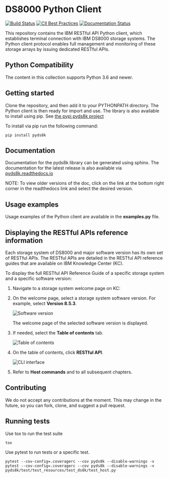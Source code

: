 # DS8000 Python Client

[![Build Status](https://github.com/IBM/pyds8k/actions/workflows/main.yaml/badge.svg?branch=develop)](https://github.com/IBM/pyds8k/actions)
[![CII Best Practices](https://bestpractices.coreinfrastructure.org/projects/5884/badge)](https://bestpractices.coreinfrastructure.org/projects/5884)
[![Documentation Status](https://readthedocs.org/projects/pyds8k/badge/?version=latest)](https://pyds8k.readthedocs.io/en/latest/?badge=latest)

This repository contains the IBM RESTful API Python client, which establishes terminal connection with IBM DS8000 storage systems. The Python client protocol enables full management and monitoring of these storage arrays by issuing dedicated RESTful APIs.

## Python Compatibility

The content in this collection supports Python 3.6 and newer.

## Getting started

Clone the repository, and then add it to your PYTHONPATH directory. The Python client is then ready for import and use.
The library is also available to install using pip.  See [the pypi pyds8k project](https://pypi.org/project/pyds8k/)

To install via pip run the following command:

```shell
pip install pyds8k
```

## Documentation

Documentation for the pyds8k library can be generated using sphinx.
The documentation for the latest release is also available via [pyds8k.readthedocs.io](https://pyds8k.readthedocs.io/en/latest)

NOTE: To view older versions of the doc, click on the link at the bottom right corner in the readthedocs link and select the desired version.

## Usage examples

Usage examples of the Python client are available in the **examples.py** file.

## Displaying the RESTful APIs reference information

Each storage system of DS8000 and major software version has its own set of RESTful APIs. The RESTful APIs are detailed in the RESTful API reference guides that are available on IBM Knowledge Center (KC).

To display the full RESTful API Reference Guide of a specific storage system and a specific software version:

1. Navigate to a storage system welcome page on KC:

2. On the welcome page, select a storage system software version. For example, select **Version 8.5.3**.

    ![Software version](https://github.com/IBM/pyds8k/blob/master/images/1.jpg)

    The welcome page of the selected software version is displayed.

3. If needed, select the **Table of contents** tab.

    ![Table of contents](https://github.com/IBM/pyds8k/blob/master/images/2.jpg)

4. On the table of contents, click **RESTful API**.

    ![CLI interface](https://github.com/IBM/pyds8k/blob/master/images/3.jpg)

5. Refer to **Host commands** and to all subsequent chapters.

## Contributing

We do not accept any contributions at the moment. This may change in the future, so you can fork, clone, and suggest a pull request.

## Running tests

Use tox to run the test suite

```shell
tox
```

Use pytest to run tests or a specific test.

```shell
pytest --cov-config=.coveragerc --cov pyds8k --disable-warnings -v
pytest --cov-config=.coveragerc --cov pyds8k --disable-warnings -v pyds8k/test/test_resources/test_ds8k/test_host.py
```
